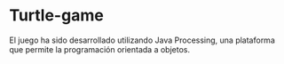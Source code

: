 # Turtle-game
El juego ha sido desarrollado utilizando Java Processing, una plataforma que permite la programación orientada a objetos. 
